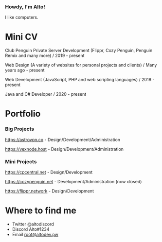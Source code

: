 ### Howdy, I'm Alto!
I like computers.

# Mini CV
Club Penguin Private Server Development (Flippr, Cozy Penguin, Penguin Remix and many more) / 2019 - present

Web Design (A variety of websites for personal projects and clients) / Many years ago - present

Web Development (JavaScript, PHP and web scripting languages) / 2018 - present

Java and C# Developer / 2020 - present

# Portfolio

### Big Projects
https://astrovpn.co - Design/Development/Administration

https://vexnode.host - Design/Development/Administration

### Mini Projects
https://cpcentral.net - Design/Development

https://cozypenguin.net - Development/Administration (now closed)

https://flippr.network - Design/Development

# Where to find me
- Twitter @altodiscord
- Discord Alto#1234
- Email root@altodev.pw
